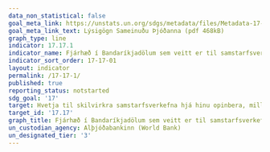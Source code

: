 ```yaml
---
data_non_statistical: false
goal_meta_link: https://unstats.un.org/sdgs/metadata/files/Metadata-17-17-01.pdf
goal_meta_link_text: Lýsigögn Sameinuðu Þjóðanna (pdf 468kB)
graph_type: line
indicator: 17.17.1
indicator_name: Fjárhæð í Bandaríkjadölum sem veitt er til samstarfsverkefna einkaaðila og opinberra aðila vegna innviða.
indicator_sort_order: 17-17-01
layout: indicator
permalink: /17-17-1/
published: true
reporting_status: notstarted
sdg_goal: '17'
target: Hvetja til skilvirkra samstarfsverkefna hjá hinu opinbera, milli opinbera geirans og einkaaðila og á meðal borgaranna og styðja við slík verkefni. Við framkvæmd þeirra verði byggt á reynslu af samstarfsverkefnum almennt og útsjónarsemi höfð í fyrirrúmi. 
target_id: '17.17'
graph_title: Fjárhæð í Bandaríkjadölum sem veitt er til samstarfsverkefna einkaaðila og opinberra aðila vegna innviða.
un_custodian_agency: Alþjóðabankinn (World Bank)
un_designated_tier: '3'
---
```

